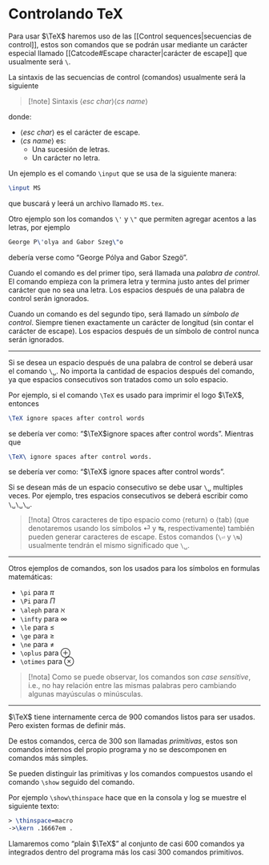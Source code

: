 # Controlando TeX

Para usar $\TeX$ haremos uso de las [[Control sequences|secuencias de control]], estos son comandos que se podrán usar mediante un carácter especial llamado [[Catcode#Escape character|carácter de escape]] que usualmente será `\`.

La sintaxis de las secuencias de control (comandos) usualmente será la siguiente
>[!note] Sintaxis
> ⟨*esc char*⟩⟨*cs name*⟩

donde:
- ⟨*esc char*⟩ es el carácter de escape.
- ⟨*cs name*⟩ es:
	- Una sucesión de letras.
	- Un carácter no letra.

Un ejemplo es el comando `\input` que se usa de la siguiente manera:
```tex
\input MS
```
que buscará y leerá un archivo llamado `MS.tex`.

Otro ejemplo son los comandos `\'` y  `\"` que permiten agregar acentos a las letras, por ejemplo
```tex
George P\'olya and Gabor Szeg\"o
```
debería verse como “George Pólya and Gabor Szegö”.

Cuando el comando es del primer tipo, será llamada una _palabra de control_. El comando empieza con la primera letra y termina justo antes del primer carácter que no sea una letra. Los espacios después de una palabra de control serán ignorados.

Cuando un comando es del segundo tipo, será llamado un _símbolo de control_. Siempre tienen exactamente un carácter de longitud (sin contar el carácter de escape). Los espacios después de un símbolo de control nunca serán ignorados.

---
Si se desea un espacio después de una palabra de control se deberá usar el comando `\␣`. No importa la cantidad de espacios después del comando, ya que espacios consecutivos son tratados como un solo espacio.

Por ejemplo, si el comando `\TeX` es usado para imprimir el logo $\TeX$, entonces
```tex
\TeX ignore spaces after control words
```
se debería ver como: “$\TeX$ignore spaces after control words”. Mientras que
```tex
\TeX\ ignore spaces after control words.
```
se debería ver como: “$\TeX$ ignore spaces after control words”.

Si se desean más de un espacio consecutivo se debe usar `\␣` multiples veces. Por ejemplo, tres espacios consecutivos se deberá escribir como `\␣\␣\␣`.

> [!nota]
> Otros caracteres de tipo espacio como ⟨return⟩ o ⟨tab⟩ (que denotaremos usando los símbolos ⏎ y ↹, respectivamente) también pueden generar caracteres de escape. Estos comandos (`\⏎` y `\↹`) usualmente tendrán el mismo significado que `\␣`.

---
Otros ejemplos de comandos, son los usados para los símbolos en formulas matemáticas:
- `\pi` para $\pi$
- `\Pi`  para $\Pi$
- `\aleph` para $\aleph$
- `\infty` para $\infty$
- `\le` para $\le$
- `\ge` para $\ge$
- `\ne` para $\ne$
- `\oplus` para $\oplus$
- `\otimes` para $\otimes$

> [!nota]
> Como se puede observar, los comandos son *case sensitive*, i.e., no hay relación entre las mismas palabras pero cambiando algunas mayúsculas o minúsculas.

---
$\TeX$ tiene internamente cerca de 900 comandos listos para ser usados. Pero existen formas de definir más.

De estos comandos, cerca de 300 son llamadas *primitivas*, estos son comandos internos del propio programa y no se descomponen en comandos más simples.

 Se pueden distinguir las primitivas y los comandos compuestos usando el comando `\show` seguido del comando.

Por ejemplo `\show\thinspace` hace que en la consola y log se muestre el siguiente texto:
```tex
> \thinspace=macro
->\kern .16667em .
```

Llamaremos como “plain $\TeX$” al conjunto de casi 600 comandos ya integrados dentro del programa más los casi 300 comandos primitivos.